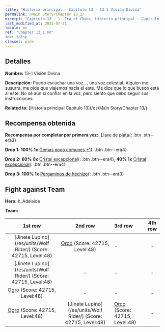```yaml
---
title: "Historia principal - Capítulo 13 - 13-1 Visión Divina"
permalink: /Main Story/Chapter 13_1/
excerpt: "Capítulo 13 - 1. Era of Chaos  Historia principal - Capítulo 13_1. 13-1 Visión Divina"
last_modified_at: 2021-07-21
locale: es
ref: "Chapter 13_1.md"
toc: false
classes: wide
---
```


## Detalles

 **Nombre:** 13-1 Visión Divina

 **Descripción:** Puedo escuchar una voz..., una voz celestial. Alguien me susurra, me pide que viajemos hacia el este. Me dice que lo que busco está al este. No sé aún si confiar en la voz, pero siento que debo seguir sus instrucciones.

 **Related to:** [Historia principal Capítulo 13](/es/Main Story/Chapter 13/)

## Recompensa obtenida

 **Recompensa por completar por primera vez::** [Llave de plata](/ItemsES/con_693/){: .btn .btn--era3}

 **Drop 1:** **100% 1x** [Gemas poco comunes +1](/ItemsES/mat_44/){: .btn .btn--era4}

 **Drop 2:** **60% 0x** [Cristal excepcional](/ItemsES/mat_38/){: .btn .btn--era4}, **40% 1x** [Cristal excepcional](/ItemsES/mat_38/){: .btn .btn--era4}

 **Drop 3:** **100% 1x** [Pergaminos de hechizo](/ItemsES/con_694/){: .btn .btn--era3}


## Fight against Team
 **Hero:** h_Adelaide

 **Team:**


  | 1st row | 2nd row | 3rd row | 4th row |
  |:----:|:----:|:----|:----:|
  | [Jinete Lupino](/es/units/Wolf Rider/) (Score: 42715, Level:48)  | [Orco](/es/units/Orc/) (Score: 42715, Level:48)  | - | - |
  | [Jinete Lupino](/es/units/Wolf Rider/) (Score: 42715, Level:48)  | - | - | - |
  | [Ogro](/es/units/Ogre/) (Score: 42715, Level:48)  | - | - | - |
  | [Ogro](/es/units/Ogre/) (Score: 42715, Level:48)  | [Jinete Lupino](/es/units/Wolf Rider/) (Score: 42715, Level:48)  | [Orco](/es/units/Orc/) (Score: 42715, Level:48)  | - |


